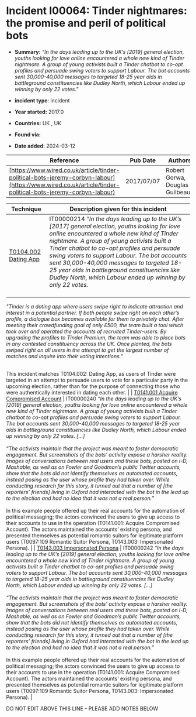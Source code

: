# Incident I00064: Tinder nightmares: the promise and peril of political bots

* **Summary:** <I>“In the days leading up to the UK’s [2019] general election, youths looking for love online encountered a whole new kind of Tinder nightmare. A group of young activists built a Tinder chatbot to co-opt profiles and persuade swing voters to support Labour. The bot accounts sent 30,000-40,000 messages to targeted 18-25 year olds in battleground constituencies like Dudley North, which Labour ended up winning by only 22 votes.”</i>

* **incident type**: incident

* **Year started:** 2017.0

* **Countries:** UK , UK

* **Found via:** 

* **Date added:** 2024-03-12


| Reference | Pub Date | Authors | Org | Archive |
| --------- | -------- | ------- | --- | ------- |
| [https://www.wired.co.uk/article/tinder-political-bots-jeremy-corbyn-labour](https://www.wired.co.uk/article/tinder-political-bots-jeremy-corbyn-labour) | 2017/07/07 | Robert Gorwa, Douglas Guilbeault | Wired | [https://web.archive.org/web/20240715171942/https://www.wired.com/story/tinder-political-bots-jeremy-corbyn-labour/](https://web.archive.org/web/20240715171942/https://www.wired.com/story/tinder-political-bots-jeremy-corbyn-labour/) |

 

| Technique | Description given for this incident |
| --------- | ------------------------- |
| [T0104.002 Dating App](../../generated_pages/techniques/T0104.002.md) | IT00000214 _"In the days leading up to the UK’s [2017] general election, youths looking for love online encountered a whole new kind of Tinder nightmare. A group of young activists built a Tinder chatbot to co-opt profiles and persuade swing voters to support Labour. The bot accounts sent 30,000-40,000 messages to targeted 18-25 year olds in battleground constituencies like Dudley North, which Labour ended up winning by only 22 votes._ <br /> <br />

_"Tinder is a dating app where users swipe right to indicate attraction and interest in a potential partner. If both people swipe right on each other’s profile, a dialogue box becomes available for them to privately chat. After meeting their crowdfunding goal of only £500, the team built a tool which took over and operated the accounts of recruited Tinder-users. By upgrading the profiles to Tinder Premium, the team was able to place bots in any contested constituency across the UK. Once planted, the bots swiped right on all users in the attempt to get the largest number of matches and inquire into their voting intentions."_ <br /> <br />

This incident matches T0104.002: Dating App, as users of Tinder were targeted in an attempt to persuade users to vote for a particular party in the upcoming election, rather than for the purpose of connecting those who were authentically interested in dating each other. |
| [T0141.001 Acquire Compromised Account](../../generated_pages/techniques/T0141.001.md) | IT00000240 <I>“In the days leading up to the UK’s [2019] general election, youths looking for love online encountered a whole new kind of Tinder nightmare. A group of young activists built a Tinder chatbot to co-opt profiles and persuade swing voters to support Labour. The bot accounts sent 30,000-40,000 messages to targeted 18-25 year olds in battleground constituencies like Dudley North, which Labour ended up winning by only 22 votes. [...]<br><br> “The activists maintain that the project was meant to foster democratic engagement. But screenshots of the bots’ activity expose a harsher reality. Images of conversations between real users and these bots, posted on i-D, Mashable, as well as on Fowler and Goodman’s public Twitter accounts, show that the bots did not identify themselves as automated accounts, instead posing as the user whose profile they had taken over. While conducting research for this story, it turned out that a number of [the reporters’ friends] living in Oxford had interacted with the bot in the lead up to the election and had no idea that it was not a real person.”</i><br><br> In this example people offered up their real accounts for the automation of political messaging; the actors convinced the users to give up access to their accounts to use in the operation (T0141.001: Acquire Compromised Account). The actors maintained the accounts’ existing persona, and presented themselves as potential romantic suitors for legitimate platform users (T0097:109 Romantic Suitor Persona, T0143.003: Impersonated Persona). |
| [T0143.003 Impersonated Persona](../../generated_pages/techniques/T0143.003.md) | IT00000242 <I>“In the days leading up to the UK’s [2019] general election, youths looking for love online encountered a whole new kind of Tinder nightmare. A group of young activists built a Tinder chatbot to co-opt profiles and persuade swing voters to support Labour. The bot accounts sent 30,000-40,000 messages to targeted 18-25 year olds in battleground constituencies like Dudley North, which Labour ended up winning by only 22 votes. [...]<br><br> “The activists maintain that the project was meant to foster democratic engagement. But screenshots of the bots’ activity expose a harsher reality. Images of conversations between real users and these bots, posted on i-D, Mashable, as well as on Fowler and Goodman’s public Twitter accounts, show that the bots did not identify themselves as automated accounts, instead posing as the user whose profile they had taken over. While conducting research for this story, it turned out that a number of [the reporters’ friends] living in Oxford had interacted with the bot in the lead up to the election and had no idea that it was not a real person.”</i><br><br> In this example people offered up their real accounts for the automation of political messaging; the actors convinced the users to give up access to their accounts to use in the operation (T0141.001: Acquire Compromised Account). The actors maintained the accounts’ existing persona, and presented themselves as potential romantic suitors for legitimate platform users (T0097:109 Romantic Suitor Persona, T0143.003: Impersonated Persona). |


DO NOT EDIT ABOVE THIS LINE - PLEASE ADD NOTES BELOW